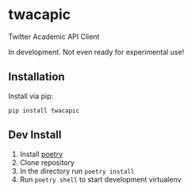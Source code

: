 # twacapic

Twitter Academic API Client

In development. Not even ready for experimental use!


## Installation

Install via pip:

`pip install twacapic`


## Dev Install

1. Install [poetry](https://python-poetry.org/docs/#installation)
2. Clone repository
3. In the directory run `poetry install`
4. Run `poetry shell` to start development virtualenv

